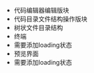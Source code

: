<!--
 * @Author: lzy-Jerry
 * @Date: 2023-10-31 20:40:08
 * @LastEditors: lzy-Jerry
 * @LastEditTime: 2023-10-31 20:43:13
 * @Description: 
-->
 - 代码编辑器编辑版块
 - 代码目录文件结构操作版块
  - 树状文件目录结构
 - 终端
  - 需要添加loading状态
 - 预览界面
  - 需要添加loading状态
